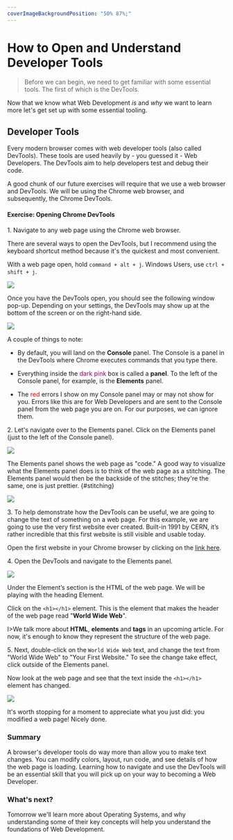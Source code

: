 ```yaml
---
coverImageBackgroundPosition: "50% 87%;"
---
```


# How to Open and Understand Developer Tools

> Before we can begin, we need to get familiar with some essential tools. The first of which is the DevTools.

Now that we know what Web Development _is_ and _why_ we want to learn more let's get set up with some essential tooling.

## Developer Tools

Every modern browser comes with web developer tools (also called DevTools). These tools are used heavily by - you guessed it - Web Developers. The DevTools aim to help developers test and debug their code.

A good chunk of our future exercises will require that we use a web browser and DevTools. We will be using the Chrome web browser, and subsequently, the Chrome DevTools.

#### Exercise: Opening Chrome DevTools

1\. Navigate to any web page using the Chrome web browser.

There are several ways to open the DevTools, but I recommend using the keyboard shortcut method because it's the quickest and most convenient.

With a web page open, hold `command + alt + j`. Windows Users, use `ctrl + shift + j`.

![](public/assets/4-keyboard.png)

Once you have the DevTools open, you should see the following window pop-up. Depending on your settings, the DevTools may show up at the bottom of the screen or on the right-hand side.

![](public/assets/devtools-1.png)

A couple of things to note:

- By default, you will land on the **Console** panel. The Console is a panel in the DevTools where Chrome executes commands that you type there.

- Everything inside the <span style="color:#960064">dark pink</span> box is called a **panel**. To the left of the Console panel, for example, is the **Elements** panel.

- The <span style="color:red">red</span> errors I show on my Console panel may or may not show for you. Errors like this are for Web Developers and are sent to the Console panel from the web page you are on. For our purposes, we can ignore them.

2\. Let's navigate over to the Elements panel. Click on the Elements panel (just to the left of the Console panel).

![](public/assets/devtools-2.png)

The Elements panel shows the web page as "code." A good way to visualize what the Elements panel does is to think of the web page as a stitching. The Elements panel would then be the backside of the stitches; they're the same, one is just prettier.
{#stitching}

![](public/assets/stitching.png)

3\. To help demonstrate how the DevTools can be useful, we are going to change the text of something on a web page. For this example, we are going to use the very first website ever created. Built-in 1991 by CERN, it’s rather incredible that this first website is still visible and usable today.

Open the first website in your Chrome browser by clicking on the [link here](http://info.cern.ch/hypertext/WWW/TheProject.html).

4\. Open the DevTools and navigate to the Elements panel.

![](public/assets/elements-tab.png)

Under the Element’s section is the HTML of the web page. We will be playing with the heading Element.

Click on the `<h1></h1>` element. This is the element that makes the header of the web page read "**World Wide Web**".

I>We talk more about **HTML**, **elements** and **tags** in an upcoming article. For now, it's enough to know they represent the structure of the web page.

5\. Next, double-click on the `World Wide Web` text, and change the text from "World Wide Web" to "Your First Website." To see the change take effect, click outside of the Elements panel.

Now look at the web page and see that the text inside the `<h1></h1>` element has changed.

![](public/assets/change-h1.png)

It's worth stopping for a moment to appreciate what you just did: you modified a web page! Nicely done.

### Summary

A browser's developer tools do way more than allow you to make text changes. You can modify colors, layout, run code, and see details of how the web page is loading. Learning how to navigate and use the DevTools will be an essential skill that you will pick up on your way to becoming a Web Developer.

### What's next?

Tomorrow we'll learn more about Operating Systems, and why understanding some of their key concepts will help you understand the foundations of Web Development.
